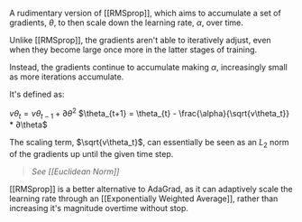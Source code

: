 A rudimentary version of [[RMSprop]], which aims to accumulate a set of gradients, $\theta$, to then scale down the learning rate, $\alpha$, over time.

Unlike [[RMSprop]], the gradients aren't able to iteratively adjust, even when they become large once more in the latter stages of training.

Instead, the gradients continue to accumulate making $\alpha$, increasingly small as more iterations accumulate.

It's defined as:

$v\theta_t = v\theta_{t-1} + ∂\theta^2$
$\theta_{t+1} = \theta_{t} - \frac{\alpha}{\sqrt{v\theta_t}} * ∂\theta$

The scaling term, $\sqrt{v\theta_t}$, can essentially be seen as an $L_2$ norm of the gradients up until the given time step.

> *See [[Euclidean Norm]]*

[[RMSprop]] is a better alternative to AdaGrad, as it can adaptively scale the learning rate through an [[Exponentially Weighted Average]], rather than increasing it's magnitude overtime without stop.